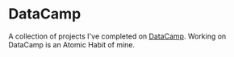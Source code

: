 # DataCamp

A collection of projects I've completed on [DataCamp](https://app.datacamp.com).
Working on DataCamp is an Atomic Habit of mine. 
